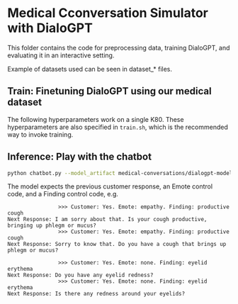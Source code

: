 # Medical Cconversation Simulator with DialoGPT

This folder contains the code for preprocessing data, training DialoGPT, and evaluating it in an interactive setting.

Example of datasets used can be seen in dataset_* files.

## Train: Finetuning DialoGPT using our medical dataset
The following hyperparameters work on a single K80. These hyperparameters are also specified in `train.sh`, which is the recommended way to invoke training.

## Inference: Play with the chatbot

```bash
python chatbot.py --model_artifact medical-conversations/dialogpt-model:paraphrased_emoted_short # or do --model_artifact dialogpt/dialogpt-model:latest
```

The model expects the previous customer response, an Emote control code, and a Finding control code, e.g.
```
                >>> Customer: Yes. Emote: empathy. Finding: productive cough
Next Response: I am sorry about that. Is your cough productive, bringing up phlegm or mucus?
                >>> Customer: Yes. Emote: empathy. Finding: productive cough
Next Response: Sorry to know that. Do you have a cough that brings up phlegm or mucus?

                >>> Customer: Yes. Emote: none. Finding: eyelid erythema
Next Response: Do you have any eyelid redness?
                >>> Customer: Yes. Emote: none. Finding: eyelid erythema
Next Response: Is there any redness around your eyelids?
```
